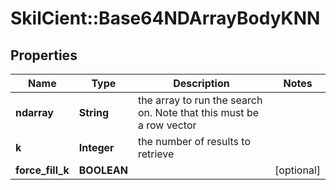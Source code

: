 # SkilCient::Base64NDArrayBodyKNN

## Properties
Name | Type | Description | Notes
------------ | ------------- | ------------- | -------------
**ndarray** | **String** | the array to run the search on. Note that this must be a row vector | 
**k** | **Integer** | the number of results to retrieve | 
**force_fill_k** | **BOOLEAN** |  | [optional] 


